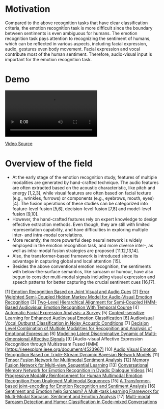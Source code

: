 # Motivation
Compared to the above recognition tasks that have clear classification criteria, the emotion recognition task is more difficult since the boundary between sentiments is even ambiguous for humans. The emotion recognition task pays attention to recognizing the sentiment of humans, which can be reflected in various aspects, including facial expression, audio, gestures even body movement. Facial expression and vocal contribute most of the human sentiment. Therefore, audio-visual input is important for the emotion recognition task.


# Demo
![emotion.mp4](content/videos/emotion.mp4)

[Video Source](https://vimeo.com/234955981)


# Overview of the field
- At the early stage of the emotion recognition study, features of multiple modalities are generated by hand-crafted technique. The audio features are often extracted based on the acoustic characteristic, like pitch and energy [1,2,3], while visual features are often based on facial texture (e.g., wrinkles, furrows) or components (e.g., eyebrows, mouth, eyes) [4]. The fusion operations of these studies can be categorized into feature-level fusion [5,6], decision-level fusion [7,8] and model-level fusion [9,10]. 
- However, the hand-crafted features rely on expert knowledge to design effective extraction methods. Even though, they are still with limited representation capability, and have difficulties in exploring multiple inter- and intra-modal correlations. 
- More recently, the more powerful deep neural network is widely employed in the emotion recognition task, and more diverse inter-, as well as intra-modal fusion strategies are proposed [11,12,13,14]. 
- Also, the transformer-based framework is introduced since its advantage in capturing global and local attention [15]. 
- Besides the above conventional emotion recognition, the sentiments with below-the-surface semantics, like sarcasm or humour, have also begun to consider multi-modal signals including visual expression and speech patterns for better capturing the crucial sentiment cues [16,17].


[1] [Emotion Recognition Based on Joint Visual and Audio Cues](https://ieeexplore.ieee.org/document/1699090)
[2] [Error Weighted Semi-Coupled Hidden Markov Model for Audio-Visual Emotion Recognition](https://ieeexplore.ieee.org/document/6042338)
[3] [Two-Level Hierarchical Alignment for Semi-Coupled HMM-Based Audiovisual Emotion Recognition With Temporal Course](https://ieeexplore.ieee.org/abstract/document/6542683)
[4] [Automatic Facial Expression Analysis: a Survey](https://www.sciencedirect.com/science/article/pii/S0031320302000523)
[5] [Context-sensitive Learning for Enhanced Audiovisual Emotion Classification](https://ieeexplore.ieee.org/document/7344611)
[6] [Audiovisual Vocal Outburst Classification in Noisy Acoustic Conditions](https://ieeexplore.ieee.org/document/6289067)
[7] [Decision Level Combination of Multiple Modalities for Recognition and Analysis of Emotional Expression](https://ieeexplore.ieee.org/abstract/document/549489)
[8] [Modeling Latent Discriminative Dynamic of Multi-dimensional Affective Signals](https://link.springer.com/chapter/10.1007/978-3-642-24571-8_51)
[9] [Audio-visual Affective Expression Recognition through Multistream Fused HMM][https://ieeexplore.ieee.org/document/4523967]
[10] [Audio Visual Emotion Recognition Based on Triple-Stream Dynamic Bayesian Network Models](https://link.springer.com/chapter/10.1007/978-3-642-24600-5_64)
[11] [Tensor Fusion Network for Multimodal Sentiment Analysis](https://arxiv.org/abs/1707.07250)
[12] [Memory Fusion Network for Multi-view Sequential Learning](https://ojs.aaai.org/index.php/AAAI/article/view/12021)
[13] [Conversational Memory Network for Emotion Recognition in Dyadic Dialogue Videos](https://www.ncbi.nlm.nih.gov/pmc/articles/PMC7098709/)
[14] [Progressive Modality Reinforcement for Human Multimodal Emotion Recognition From Unaligned Multimodal Sequences](https://openaccess.thecvf.com/content/CVPR2021/html/Lv_Progressive_Modality_Reinforcement_for_Human_Multimodal_Emotion_Recognition_From_Unaligned_CVPR_2021_paper.html)
[15] [A Transformer-based joint-encoding for Emotion Recognition and Sentiment Analysis](https://aclanthology.org/2020.challengehml-1.1/)
[16] [Sentiment and Emotion help Sarcasm? A Multi-task Learning Framework for Multi-Modal Sarcasm, Sentiment and Emotion Analysis](https://aclanthology.org/2020.acl-main.401/)
[17] [Multi-modal Sarcasm Detection and Humor Classification in Code-mixed Conversations](https://ieeexplore.ieee.org/abstract/document/9442359)
